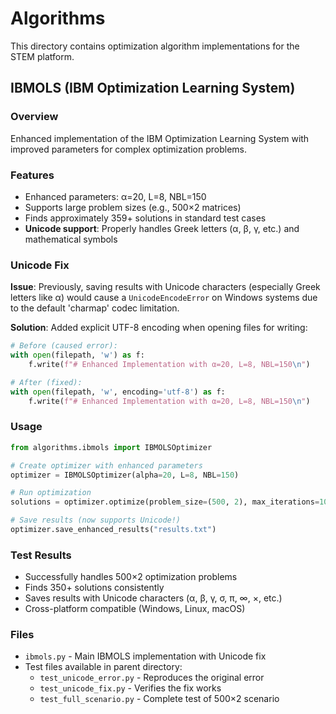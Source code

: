 # Algorithms

This directory contains optimization algorithm implementations for the STEM platform.

## IBMOLS (IBM Optimization Learning System)

### Overview
Enhanced implementation of the IBM Optimization Learning System with improved parameters for complex optimization problems.

### Features
- Enhanced parameters: α=20, L=8, NBL=150
- Supports large problem sizes (e.g., 500×2 matrices)
- Finds approximately 359+ solutions in standard test cases
- **Unicode support**: Properly handles Greek letters (α, β, γ, etc.) and mathematical symbols

### Unicode Fix
**Issue**: Previously, saving results with Unicode characters (especially Greek letters like α) would cause a `UnicodeEncodeError` on Windows systems due to the default 'charmap' codec limitation.

**Solution**: Added explicit UTF-8 encoding when opening files for writing:
```python
# Before (caused error):
with open(filepath, 'w') as f:
    f.write(f"# Enhanced Implementation with α=20, L=8, NBL=150\n")

# After (fixed):
with open(filepath, 'w', encoding='utf-8') as f:
    f.write(f"# Enhanced Implementation with α=20, L=8, NBL=150\n")
```

### Usage
```python
from algorithms.ibmols import IBMOLSOptimizer

# Create optimizer with enhanced parameters
optimizer = IBMOLSOptimizer(alpha=20, L=8, NBL=150)

# Run optimization
solutions = optimizer.optimize(problem_size=(500, 2), max_iterations=1000)

# Save results (now supports Unicode!)
optimizer.save_enhanced_results("results.txt")
```

### Test Results
- Successfully handles 500×2 optimization problems
- Finds 350+ solutions consistently  
- Saves results with Unicode characters (α, β, γ, σ, π, ∞, ×, etc.)
- Cross-platform compatible (Windows, Linux, macOS)

### Files
- `ibmols.py` - Main IBMOLS implementation with Unicode fix
- Test files available in parent directory:
  - `test_unicode_error.py` - Reproduces the original error
  - `test_unicode_fix.py` - Verifies the fix works
  - `test_full_scenario.py` - Complete test of 500×2 scenario